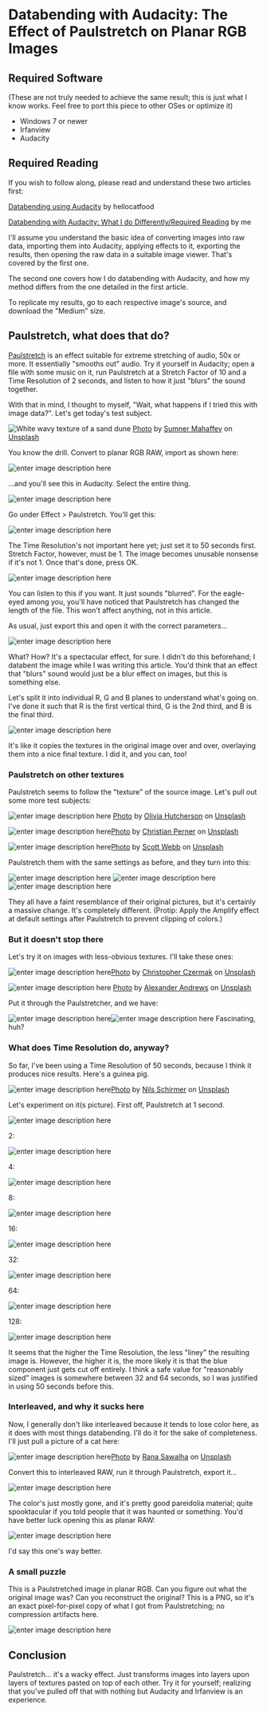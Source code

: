 # Databending with Audacity: The Effect of Paulstretch on Planar RGB Images

## Required Software
(These are not truly needed to achieve the same result; this is just what I know works. Feel free to port this piece to other OSes or optimize it)
 - Windows 7 or newer
 - Irfanview
 - Audacity
 
## Required Reading
If you wish to follow along, please read and understand these two articles first:

[Databending using Audacity](https://www.hellocatfood.com/databending-using-audacity/) by hellocatfood

[Databending with Audacity: What I do Differently/Required Reading](https://github.com/multiplealiases/Databending-In-Audacity-Required-Reading/blob/main/README.md) by me

I'll assume you understand the basic idea of converting images into raw data, importing them into Audacity, applying effects to it, exporting the results, then opening the raw data in a suitable image viewer. That's covered by the first one.

The second one covers how I do databending with Audacity, and how my method differs from the one detailed in the first article.

To replicate my results, go to each respective image's source, and download the "Medium" size.

## Paulstretch, what does that do?
[Paulstretch](http://hypermammut.sourceforge.net/paulstretch/) is an effect suitable for extreme stretching of audio, 50x or more. It essentially "smooths out" audio. Try it yourself in Audacity; open a file with some music on it, run Paulstretch at a Stretch Factor of 10 and a Time Resolution of 2 seconds, and listen to how it just "blurs" the sound together. 

With that in mind, I thought to myself, "Wait, what happens if I tried this with image data?". Let's get today's test subject.

![White wavy texture of a sand dune](https://i.imgur.com/wBdHKEI.jpg)
[Photo](https://unsplash.com/photos/7Y0NshQLohk) by [Sumner Mahaffey](https://unsplash.com/@sumnerm) on [Unsplash](https://unsplash.com/)

You know the drill. Convert to planar RGB RAW, import as shown here:

![enter image description here](https://i.imgur.com/iKdjGlD.png)

...and you'll see this in Audacity. Select the entire thing.

![enter image description here](https://i.imgur.com/SA1p4Qg.png)

Go under Effect > Paulstretch. You'll get this:

![enter image description here](https://i.imgur.com/gdNpBOv.png)

The Time Resolution's not important here yet; just set it to 50 seconds first. Stretch Factor, however, must be 1. The image becomes unusable nonsense if it's not 1. Once that's done, press OK.

![enter image description here](https://i.imgur.com/fovHbz7.png)

You can listen to this if you want. It just sounds "blurred". For the eagle-eyed among you, you'll have noticed that Paulstretch has changed the length of the file. This won't affect anything, not in this article.

As usual, just export this and open it with the correct parameters...

![enter image description here](https://i.imgur.com/gf1RDvH.jpg)

What? How? It's a spectacular effect, for sure. I didn't do this beforehand; I databent the image while I was writing this article. You'd think that an effect that "blurs" sound would just be a blur effect on images, but this is something else.  

Let's split it into individual R, G and B planes to understand what's going on. I've done it such that R is the first vertical third, G is the 2nd third, and B is the final third.

![enter image description here](https://i.imgur.com/BsWC5X4.jpg)

It's like it copies the textures in the original image over and over, overlaying them into a nice final texture. I did it, and you can, too!

### Paulstretch on other textures
Paulstretch seems to follow the "texture" of the source image. Let's pull out some more test subjects:

![enter image description here](https://i.imgur.com/iRAVqL0.jpg)
[Photo](https://unsplash.com/photos/EMP0_-qfva8) by [Olivia Hutcherson](https://unsplash.com/@ohutcherson) on [Unsplash](https://unsplash.com)

![enter image description here](https://i.imgur.com/jJZYJfQ.jpg)[Photo](https://unsplash.com/photos/UKLIuV8rAks) by [Christian Perner](https://unsplash.com/@christianperner) on [Unsplash](https://unsplash.com)


![enter image description here](https://i.imgur.com/AfZMYYR.jpg)[Photo](https://unsplash.com/photos/sk59I1qRfEM) by [Scott Webb](https://unsplash.com/@scottwebb) on [Unsplash](https://unsplash.com)


Paulstretch them with the same settings as before, and they turn into this:

![enter image description here](https://i.imgur.com/Yj7jOFS.jpg)
![enter image description here](https://i.imgur.com/GvtsE4E.jpg)
![enter image description here](https://i.imgur.com/9WWAtmM.jpg)

They all have a faint resemblance of their original pictures, but it's certainly a massive change. It's completely different. (Protip: Apply the Amplify effect at default settings after Paulstretch to prevent clipping of colors.)

### But it doesn't stop there
Let's try it on images with less-obvious textures. I'll take these ones:

![enter image description here](https://i.imgur.com/r5TfLva.jpg)[Photo](https://unsplash.com/photos/ulG2K7id26s) by [Christopher Czermak](https://unsplash.com/@czermak_photography) on [Unsplash](https://unsplash.com) 

![enter image description here](https://i.imgur.com/kjS9pav.jpg)
[Photo](https://unsplash.com/photos/fsH1KjbdjE8) by [Alexander Andrews](https://unsplash.com/@alex_andrews) on [Unsplash](https://unsplash.com)

Put it through the Paulstretcher, and we have:


![enter image description here](https://i.imgur.com/ozHPG87.jpg)![enter image description here](https://i.imgur.com/PfAqSQv.jpg)
Fascinating, huh?

### What does Time Resolution do, anyway?
So far, I've been using a Time Resolution of 50 seconds, because I think it produces nice results. Here's a guinea pig.

![enter image description here](https://i.imgur.com/sFoWw5o.jpg)[Photo](https://unsplash.com/photos/cKYM8KMwaUQ) by [Nils Schirmer](https://unsplash.com/@nilsschirmer) on [Unsplash](https://unsplash.com/)

Let's experiment on it(s picture). First off, Paulstretch at 1 second.

![enter image description here](https://i.imgur.com/fbxtj7M.jpg)

2:

![enter image description here](https://i.imgur.com/mmqNmhu.jpg)

4:

![enter image description here](https://i.imgur.com/e61VwAd.jpg)

8:

![enter image description here](https://i.imgur.com/wgtWwmx.jpg)

16:

![enter image description here](https://i.imgur.com/2K5gO2c.jpg)

32:

![enter image description here](https://i.imgur.com/LkZDKvI.jpg)

64:

![enter image description here](https://i.imgur.com/IKsAVJQ.jpg)

128:

![enter image description here](https://i.imgur.com/8wCqNhq.jpg)

It seems that the higher the Time Resolution, the less "liney" the resulting image is. However, the higher it is, the more likely it is that the blue component just gets cut off entirely. I think a safe value for "reasonably sized" images is somewhere between 32 and 64 seconds, so I was justified in using 50 seconds before this.

### Interleaved, and why it sucks here
Now, I generally don't like interleaved because it tends to lose color here, as it does with most things databending. I'll do it for the sake of completeness. I'll just pull a picture of a cat here:

![enter image description here](https://i.imgur.com/6Jl0faD.jpg)[Photo](https://unsplash.com/photos/X7UR0BDz-UY) by [Rana Sawalha](https://unsplash.com/@ranasawalha) on [Unsplash](https://unsplash.com/s/photos/cat?utm_source=unsplash)

Convert this to interleaved RAW, run it through Paulstretch, export it...

![enter image description here](https://i.imgur.com/msAAndc.jpg)

The color's just mostly gone, and it's pretty good pareidolia material; quite spooktacular if you told people that it was haunted or something. You'd have better luck opening this as planar RAW:

![enter image description here](https://i.imgur.com/a3gKasL.jpg)

I'd say this one's way better.

### A small puzzle
This is a Paulstretched image in planar RGB. Can you figure out what the original image was? Can you reconstruct the original? This is a PNG, so it's an exact pixel-for-pixel copy of what I got from Paulstretching; no compression artifacts here.

![enter image description here](https://i.imgur.com/gga9wHR.png)
## Conclusion
Paulstretch... it's a wacky effect. Just transforms images into layers upon layers of textures pasted on top of each other. Try it for yourself; realizing that you've pulled off that with nothing but Audacity and Irfanview is an experience.


